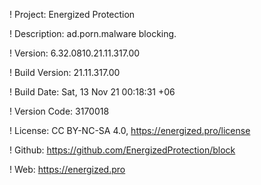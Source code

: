 ! Project: Energized Protection

! Description: ad.porn.malware blocking.

! Version: 6.32.0810.21.11.317.00

! Build Version: 21.11.317.00

! Build Date: Sat, 13 Nov 21 00:18:31 +06

! Version Code: 3170018

! License: CC BY-NC-SA 4.0, https://energized.pro/license

! Github: https://github.com/EnergizedProtection/block

! Web: https://energized.pro

